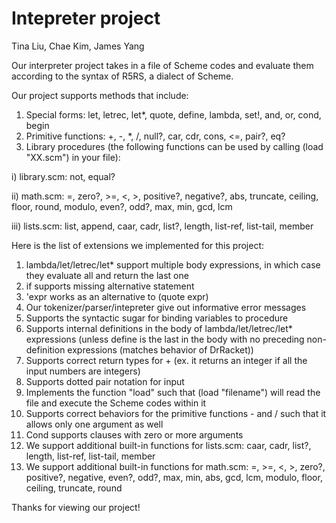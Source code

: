 # Intepreter project
Tina Liu, Chae Kim, James Yang


Our interpreter project takes in a file of Scheme codes and evaluate them according to the syntax of R5RS, a dialect of Scheme. 

Our project supports methods that include:
1) Special forms: let, letrec, let*, quote, define, lambda, set!, and, or, cond, begin
2) Primitive functions: +, -, *, /, null?, car, cdr, cons, <=, pair?, eq?
3) Library procedures (the following functions can be used by calling (load "XX.scm") in your file):

  i) library.scm: not, equal?
  
  ii) math.scm: =, zero?, >=, <, >, positive?, negative?, abs, truncate, ceiling, floor, round, modulo, even?, odd?, max, min, gcd, lcm
  
  iii) lists.scm: list, append, caar, cadr, list?, length, list-ref, list-tail, member


Here is the list of extensions we implemented for this project:
1) lambda/let/letrec/let* support multiple body expressions, in which case they evaluate all and return the last one
2) if supports missing alternative statement
3) 'expr works as an alternative to (quote expr)
4) Our tokenizer/parser/intepreter give out informative error messages
5) Supports the syntactic sugar for binding variables to procedure
6) Supports internal definitions in the body of lambda/let/letrec/let* expressions (unless define is the last in the body with no preceding non-definition expressions (matches behavior of DrRacket))
7) Supports correct return types for + (ex. it returns an integer if all the input numbers are integers)
8) Supports dotted pair notation for input
9) Implements the function "load" such that (load "filename") will read the file and execute the Scheme codes within it
10) Supports correct behaviors for the primitive functions - and / such that it allows only one argument as well
11) Cond supports clauses with zero or more arguments
12) We support additional built-in functions for lists.scm: caar, cadr, list?, length, list-ref, list-tail, member
13) We support additional built-in functions for math.scm: =, >=, <, >, zero?, positive?, negative, even?, odd?, max, min, abs, gcd, lcm, modulo, floor, ceiling, truncate, round


Thanks for viewing our project! 
            
